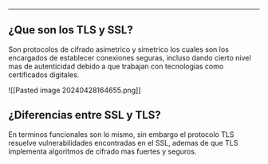 
---
## ¿Que son los TLS y SSL?
Son protocolos de cifrado asimetrico y simetrico los cuales son los encargados de establecer conexiones seguras, incluso dando cierto nivel mas de autenticidad debido a que trabajan con tecnologias como certificados digitales.

![[Pasted image 20240428164655.png]]

## ¿Diferencias entre SSL y TLS?
En terminos funcionales son lo mismo, sin embargo el protocolo TLS resuelve vulnerabilidades encontradas en el SSL, ademas de que TLS implementa algoritmos de cifrado mas fuertes y seguros.
